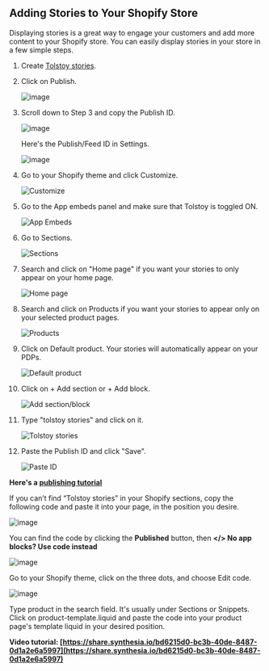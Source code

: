 ## Adding Stories to Your Shopify Store

Displaying stories is a great way to engage your customers and add more content to your Shopify store. You can easily display stories in your store in a few simple steps.

1. Create [Tolstoy stories](https://help.gotolstoy.com/en/articles/8736137-how-to-create-product-page-stories-pdp-stories).
2. Click on Publish.

   ![image](https://github.com/GoTolstoy/tolstoy-toly-kb/assets/159800692/0eba6163-4bed-4a97-94fb-58a10dc03a0f)

3. Scroll down to Step 3 and copy the Publish ID.

   ![image](https://github.com/GoTolstoy/tolstoy-toly-kb/assets/159800692/7a68052e-027d-415d-a2cc-0167e09e8069)

   Here's the Publish/Feed ID in Settings.
   
   ![image](https://github.com/GoTolstoy/tolstoy-toly-kb/assets/159800692/632b8002-6e1d-4f78-8fe9-e7fb71bb5ca3)

4. Go to your Shopify theme and click Customize.

   ![Customize](https://downloads.intercomcdn.com/i/o/686518798/4f2913b8b5c88aa190370be4/image.png)

5. Go to the App embeds panel and make sure that Tolstoy is toggled ON.

   ![App Embeds](https://downloads.intercomcdn.com/i/o/887799255/335746afa54580b2e7adb349/image.png)

6. Go to Sections.

   ![Sections](https://downloads.intercomcdn.com/i/o/840859757/3b597b0bdd9893f11a9a9629/9c80cd78-e34a-455e-86b3-efc0a74457b4)

7. Search and click on "Home page" if you want your stories to only appear on your home page.

   ![Home page](https://tolstoy-2c549356d0c0.intercom-attachments-1.com/i/o/686531724/7a757332907d005d0e2d6377/35cb81f8-55dd-40b2-8c1c-bcf82926a984.png)

8. Search and click on Products if you want your stories to appear only on your selected product pages.

   ![Products](https://tolstoy-2c549356d0c0.intercom-attachments-1.com/i/o/686531733/fbdbf515325bc69be1dea0cd/d9ce0a5f-6702-4e33-a412-96b88495456c.png)

9. Click on Default product. Your stories will automatically appear on your PDPs.

   ![Default product](https://tolstoy-2c549356d0c0.intercom-attachments-1.com/i/o/686531740/0b520f542fa89d4b06d576e5/77ea5b88-9406-4d01-9a53-f95269eda6a9.png)

10. Click on + Add section or + Add block.

    ![Add section/block](https://tolstoy-2c549356d0c0.intercom-attachments-1.com/i/o/686531747/186e2bd7ea564f84e22a2715/45f4ff53-dff4-4891-8886-4aab8446d6b6.png)

11. Type "tolstoy stories" and click on it.

    ![Tolstoy stories](https://tolstoy-2c549356d0c0.intercom-attachments-1.com/i/o/686531755/3681a57dfd212559a383bef7/987afdf1-d221-44e4-858c-7b0a43419575.png)

12. Paste the Publish ID and click "Save".

    ![Paste ID](https://tolstoy-2c549356d0c0.intercom-attachments-1.com/i/o/686531761/1f3504c82cabcc4e3fd5a6da/147918f2-0366-4be9-a3b2-ddd8ff3eec8b.png)

**Here's a [publishing tutorial](https://share.synthesia.io/6c4e3381-4e16-4d12-b11d-54f508fc7601)**

If you can’t find “Tolstoy stories” in your Shopify sections, copy the following code and paste it into your page, in the position you desire.

![image](https://github.com/GoTolstoy/tolstoy-toly-kb/assets/159800692/0b72978d-dd77-48d6-adbd-41397966645f)

You can find the code by clicking the **Published** button, then **</> No app blocks? Use code instead**

![image](https://github.com/GoTolstoy/tolstoy-toly-kb/assets/159800692/52c78c81-1109-4e60-ad3f-8c07361edca3)

Go to your Shopify theme, click on the three dots, and choose Edit code.

![image](https://github.com/GoTolstoy/tolstoy-toly-kb/assets/159800692/3f761b2a-ba1d-4932-b227-32393542a0d3)

Type product in the search field. It's usually under Sections or Snippets. Click on product-template.liquid and paste the code into your product page's template liquid in your desired position.

**Video tutorial: [https://share.synthesia.io/bd6215d0-bc3b-40de-8487-0d1a2e6a5997](https://share.synthesia.io/bd6215d0-bc3b-40de-8487-0d1a2e6a5997)**
